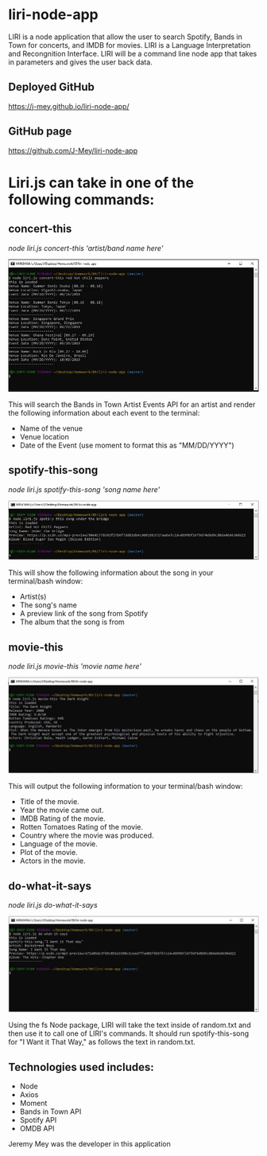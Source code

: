 # liri-node-app

LIRI is a node application that allow the user to search Spotify, Bands in Town for concerts, and IMDB for movies. LIRI is a Language Interpretation and Recongnition Interface. LIRI will be a command line node app that takes in parameters and gives the user back data.

## Deployed GitHub 

https://j-mey.github.io/liri-node-app/

## GitHub page

https://github.com/J-Mey/liri-node-app


# Liri.js can take in one of the following commands:

## concert-this
*node liri.js concert-this 'artist/band name here'*

![Bands In Town API](https://github.com/J-Mey/liri-node-app/blob/master/Images/bandsintown.JPG?raw=true)

This will search the Bands in Town Artist Events API for an artist and render the following information about each event to the terminal:

* Name of the venue
* Venue location
* Date of the Event (use moment to format this as "MM/DD/YYYY")

## spotify-this-song
*node liri.js spotify-this-song 'song name here'*

![Spotify API](https://github.com/J-Mey/liri-node-app/blob/master/Images/Spotify.JPG?raw=true)

This will show the following information about the song in your terminal/bash window:

* Artist(s)
* The song's name
* A preview link of the song from Spotify
* The album that the song is from

## movie-this
*node liri.js movie-this 'movie name here'*

![OMDB API](https://github.com/J-Mey/liri-node-app/blob/master/Images/Omdb.JPG?raw=true)

This will output the following information to your terminal/bash window:

* Title of the movie.
* Year the movie came out.
* IMDB Rating of the movie.
* Rotten Tomatoes Rating of the movie.
* Country where the movie was produced.
* Language of the movie.
* Plot of the movie.
* Actors in the movie.


## do-what-it-says
*node liri.js do-what-it-says*

![FS Node](https://github.com/J-Mey/liri-node-app/blob/master/Images/DoWhatItSays.JPG?raw=true)

Using the fs Node package, LIRI will take the text inside of random.txt and then use it to call one of LIRI's commands.
It should run spotify-this-song for "I Want it That Way," as follows the text in random.txt.

## Technologies used includes:

* Node
* Axios
* Moment
* Bands in Town API
* Spotify API
* OMDB API

Jeremy Mey was the developer in this application